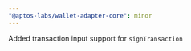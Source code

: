 ```yaml
---
"@aptos-labs/wallet-adapter-core": minor
---
```


Added transaction input support for `signTransaction`
